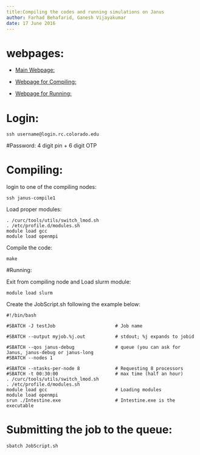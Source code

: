 ```yaml
---
title:Compiling the codes and running simulations on Janus
author: Farhad Behafarid, Ganesh Vijayakumar
date: 17 June 2016
---
```


# webpages:	

* [Main Webpage:](https://www.rc.colorado.edu/support/user-guide/batch-queueing.html#interactive_jobs)

* [Webpage for Compiling:](https://www.rc.colorado.edu/support/user-guide/software-compilation.html)

* [Webpage for Running:](https://www.rc.colorado.edu/support/user-guide/batch-queueing.html)


# Login:	
	ssh username@login.rc.colorado.edu 

#Password:
	4 digit pin + 6 digit OTP


# Compiling: 	

login to one of the compiling nodes:	

	ssh janus-compile1


Load proper modules:

	. /curc/tools/utils/switch_lmod.sh
	. /etc/profile.d/modules.sh
	module load gcc
	module load openmpi

Compile the code:
      
	make


#Running:

Exit from compiling node and Load slurm module:

	module load slurm


Create the JobScript.sh following the example below:

	#!/bin/bash                                                               
	#SBATCH -J testJob                      # Job name                                     
	#SBATCH --output myjob.%j.out           # stdout; %j expands to jobid                 
	#SBATCH --qos janus-debug               # queue (you can ask for Janus, janus-debug or janus-long
	#SBATCH --nodes 1                                                             
	#SBATCH --ntasks-per-node 8             # Requesting 8 processors 
	#SBATCH -t 00:30:00                     # max time (half an hour) 
	. /curc/tools/utils/switch_lmod.sh
	. /etc/profile.d/modules.sh
	module load gcc                         # Loading modules
	module load openmpi
	srun ./Intestine.exe                    # Intestine.exe is the executable



# Submitting the job to the queue:

	sbatch JobScript.sh

